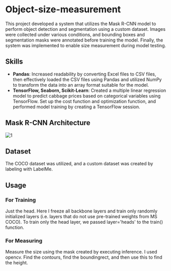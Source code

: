 # Object-size-measurement
This project developed a system that utilizes the Mask R-CNN model to perform object detection and segmentation using a custom dataset. Images were collected under various conditions, and bounding boxes and segmentation masks were annotated before training the model. Finally, the system was implemented to enable size measurement during model testing.

## Skills
- **Pandas**: Increased readability by converting Excel files to CSV files, then effectively loaded the CSV files using Pandas and utilized NumPy to transform the data into an array format suitable for the model.
- **TensorFlow, Seaborn, Scikit-Learn**: Created a multiple linear regression model to predict cabbage prices based on categorical variables using TensorFlow. Set up the cost function and optimization function, and performed model training by creating a TensorFlow session.

## Mask R-CNN Architecture
![1](https://github.com/user-attachments/assets/c99f1899-7097-44e6-9e9c-6875570274b7)

## Dataset
The COCO dataset was utilized, and a custom dataset was created by labeling with LabelMe.

## Usage
### For Training
Just the head. Here I freeze all backbone layers and train only randomly initialized layers (i.e. layers that do not use pre-trained weights from MS COCO). 
To train only the head layer, we passed layer='heads' to the train() function.

### For Measuring
Measure the size using the mask created by executing inference. 
I used opencv. Find the contours, find the boundingrect, and then use this to find the height.
